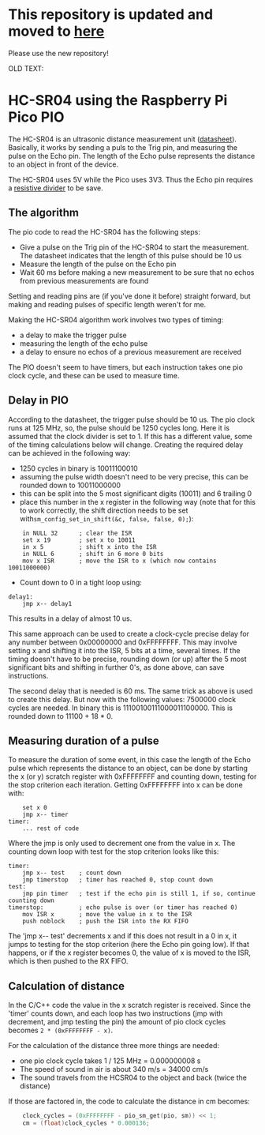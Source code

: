 # This repository is updated and moved to [here](https://github.com/GitJer/Some_RPI-Pico_stuff/tree/main/HCSR04)

Please use the new repository!

OLD TEXT:

# HC-SR04 using the Raspberry Pi Pico PIO 

The HC-SR04 is an ultrasonic distance measurement unit ([datasheet](https://cdn.sparkfun.com/datasheets/Sensors/Proximity/HCSR04.pdf)). Basically, it works by sending a puls to the Trig pin, and measuring the pulse on the Echo pin. The length of the Echo pulse represents the distance to an object in front of the device.

The HC-SR04 uses 5V while the Pico uses 3V3. Thus the Echo pin requires a [resistive divider](https://hackaday.com/2016/12/05/taking-it-to-another-level-making-3-3v-and-5v-logic-communicate-with-level-shifters/) to be save. 

## The algorithm
The pio code to read the HC-SR04 has the following steps:
* Give a pulse on the Trig pin of the HC-SR04 to start the measurement. The datasheet indicates that the length of this pulse should be 10 us
* Measure the length of the pulse on the Echo pin
* Wait 60 ms before making a new measurement to be sure that no echos from previous measurements are found

Setting and reading pins are (if you've done it before) straight forward, but making and reading pulses of specific length weren't for me.

Making the HC-SR04 algorithm work involves two types of timing:
* a delay to make the trigger pulse
* measuring the length of the echo pulse
* a delay to ensure no echos of a previous measurement are received

The PIO doesn't seem to have timers, but each instruction takes one pio clock cycle, and these can be used to measure time.

## Delay in PIO
According to the datasheet, the trigger pulse should be 10 us. The pio clock runs at 125 MHz, so, the pulse should be 1250 cycles long. Here it is assumed that the clock divider is set to 1. If this has a different value, some of the timing calculations below will change. Creating the required delay can be achieved in the following way:
* 1250 cycles in binary is 10011100010
* assuming the pulse width doesn't need to be very precise, this can be rounded down to 10011000000
* this can be split into the 5 most significant digits (10011) and 6 trailing 0
* place this number in the x register in the following way (note that for this to work correctly, the shift direction needs to be set with`sm_config_set_in_shift(&c, false, false, 0);`):
``` pio
    in NULL 32      ; clear the ISR
    set x 19        ; set x to 10011
    in x 5          ; shift x into the ISR  
    in NULL 6       ; shift in 6 more 0 bits
    mov x ISR       ; move the ISR to x (which now contains 10011000000)
``` 
* Count down to 0 in a tight loop using:
``` pio
delay1:
    jmp x-- delay1
```
This results in a delay of almost 10 us.

This same approach can be used to create a clock-cycle precise delay for any number between 0x00000000 and 0xFFFFFFFF. This may involve setting x and shifting it into the ISR, 5 bits at a time, several times. If the timing doesn't have to be precise, rounding down (or up) after the 5 most significant bits and shifting in further 0's, as done above, can save instructions.

The second delay that is needed is 60 ms. The same trick as above is used to create this delay. But now with the following values:
7500000 clock cycles are needed. In binary this is 11100100111000011100000. This is rounded down to 11100 + 18 * 0.

## Measuring duration of a pulse

To measure the duration of some event, in this case the length of the Echo pulse which represents the distance to an object, can be done by starting the x (or y) scratch register with 0xFFFFFFFF and counting down, testing for the stop criterion each iteration. Getting 0xFFFFFFFF into x can be done with:
```pio
    set x 0 
    jmp x-- timer
timer:
    ... rest of code
```
Where the jmp is only used to decrement one from the value in x. The counting down loop with test for the stop criterion looks like this:
```pio
timer:
    jmp x-- test    ; count down
    jmp timerstop   ; timer has reached 0, stop count down
test:
    jmp pin timer   ; test if the echo pin is still 1, if so, continue counting down
timerstop:          ; echo pulse is over (or timer has reached 0)
    mov ISR x       ; move the value in x to the ISR
    push noblock    ; push the ISR into the RX FIFO
```
The 'jmp x-- test' decrements x and if this does not result in a 0 in x, it jumps to testing for the stop criterion (here the Echo pin going low). If that happens, or if the x register becomes 0, the value of x is moved to the ISR, which is then pushed to the RX FIFO. 

## Calculation of distance
In the C/C++ code the value in the x scratch register is received. Since the 'timer' counts down, and each loop has two instructions (jmp with decrement, and jmp testing the pin) the amount of pio clock cycles becomes `2 * (0xFFFFFFFF - x)`.

For the calculation of the distance three more things are needed:
* one pio clock cycle takes 1 / 125 MHz = 0.000000008 s
* The speed of sound in air is about 340 m/s = 34000 cm/s
* The sound travels from the HCSR04 to the object and back (twice the distance)

If those are factored in, the code to calculate the distance in cm becomes:
``` c
    clock_cycles = (0xFFFFFFFF - pio_sm_get(pio, sm)) << 1;
    cm = (float)clock_cycles * 0.000136;
```


